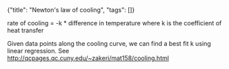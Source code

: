 {"title": "Newton's law of cooling", "tags": []}

rate of cooling = -k * difference in temperature
where k is the coefficient of heat transfer

Given data points along the cooling curve, we can find a best fit k using linear regression.
See http://qcpages.qc.cuny.edu/~zakeri/mat158/cooling.html


